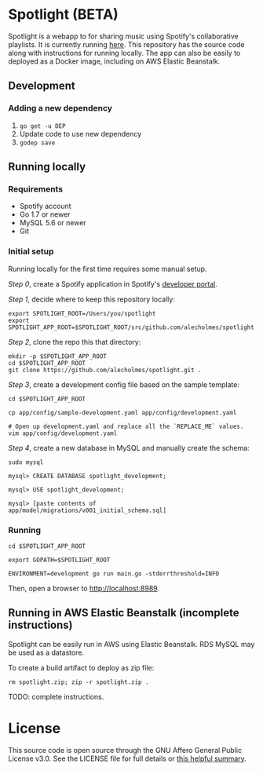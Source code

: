 # Spotlight (BETA)

Spotlight is a webapp to for sharing music using Spotify's collaborative playlists. It is currently running [here](http://spotlight.alecholmes.com/). This repository has the source code along with instructions for running locally. The app can also be easily to deployed as a Docker image, including on AWS Elastic Beanstalk.

## Development

### Adding a new dependency

1. `go get -u DEP`
2. Update code to use new dependency
3. `godep save`

## Running locally

### Requirements

* Spotify account
* Go 1.7 or newer
* MySQL 5.6 or newer
* Git

### Initial setup

Running locally for the first time requires some manual setup.

*Step 0*, create a Spotify application in Spotify's [developer portal](https://developer.spotify.com/my-applications/#!/applications).


*Step 1*, decide where to keep this repository locally:

```
export SPOTLIGHT_ROOT=/Users/you/spotlight
export SPOTLIGHT_APP_ROOT=$SPOTLIGHT_ROOT/src/github.com/alecholmes/spotlight
```


*Step 2*, clone the repo this that directory:

```
mkdir -p $SPOTLIGHT_APP_ROOT
cd $SPOTLIGHT_APP_ROOT
git clone https://github.com/alecholmes/spotlight.git .
```


*Step 3*, create a development config file based on the sample template:

```
cd $SPOTLIGHT_APP_ROOT

cp app/config/sample-development.yaml app/config/development.yaml

# Open up development.yaml and replace all the `REPLACE_ME` values.
vim app/config/development.yaml
```


*Step 4*, create a new database in MySQL and manually create the schema:

```
sudo mysql

mysql> CREATE DATABASE spotlight_development;

mysql> USE spotlight_development;

mysql> [paste contents of app/model/migrations/v001_initial_schema.sql]
```

### Running

```
cd $SPOTLIGHT_APP_ROOT

export GOPATH=$SPOTLIGHT_ROOT

ENVIRONMENT=development go run main.go -stderrthreshold=INFO
```

Then, open a browser to [http://localhost:8989](http://localhost:8989).


## Running in AWS Elastic Beanstalk (incomplete instructions)

Spotlight can be easily run in AWS using Elastic Beanstalk. RDS MySQL may be used as a datastore.

To create a build artifact to deploy as zip file:

```
rm spotlight.zip; zip -r spotlight.zip .
```

TODO: complete instructions.

# License

This source code is open source through the GNU Affero General Public License v3.0. See the LICENSE file for full details or [this helpful summary](https://choosealicense.com/licenses/agpl-3.0/).

